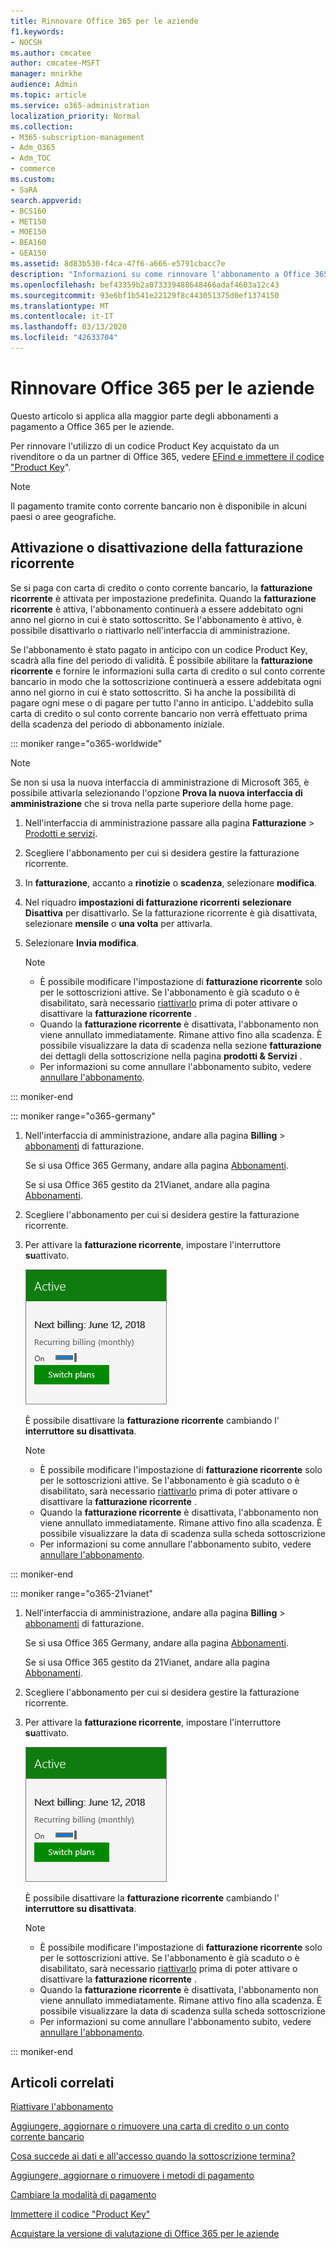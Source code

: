 ```yaml
---
title: Rinnovare Office 365 per le aziende
f1.keywords:
- NOCSH
ms.author: cmcatee
author: cmcatee-MSFT
manager: mnirkhe
audience: Admin
ms.topic: article
ms.service: o365-administration
localization_priority: Normal
ms.collection:
- M365-subscription-management
- Adm_O365
- Adm_TOC
- commerce
ms.custom:
- SaRA
search.appverid:
- BCS160
- MET150
- MOE150
- BEA160
- GEA150
ms.assetid: 8d83b530-f4ca-47f6-a666-e5791cbacc7e
description: "Informazioni su come rinnovare l'abbonamento a Office 365 for business utilizzando un codice \"Product Key\" e accendere o spegnere la fatturazione ricorrente. "
ms.openlocfilehash: bef43359b2a073339488648466adaf4603a12c43
ms.sourcegitcommit: 93e6bf1b541e22129f8c443051375d0ef1374150
ms.translationtype: MT
ms.contentlocale: it-IT
ms.lasthandoff: 03/13/2020
ms.locfileid: "42633704"
---
```

# <a name="renew-office-365-for-business"></a>Rinnovare Office 365 per le aziende

Questo articolo si applica alla maggior parte degli abbonamenti a pagamento a Office 365 per le aziende.
  
Per rinnovare l'utilizzo di un codice Product Key acquistato da un rivenditore o da un partner di Office 365, vedere [EFind e immettere il codice "Product Key](../enter-your-product-key.md)".

> [!NOTE]
> Il pagamento tramite conto corrente bancario non è disponibile in alcuni paesi o aree geografiche.
  
## <a name="turn-recurring-billing-off-or-on"></a>Attivazione o disattivazione della fatturazione ricorrente

Se si paga con carta di credito o conto corrente bancario, la **fatturazione ricorrente** è attivata per impostazione predefinita. Quando la **fatturazione ricorrente** è attiva, l'abbonamento continuerà a essere addebitato ogni anno nel giorno in cui è stato sottoscritto. Se l'abbonamento è attivo, è possibile disattivarlo o riattivarlo nell'interfaccia di amministrazione.
  
Se l'abbonamento è stato pagato in anticipo con un codice Product Key, scadrà alla fine del periodo di validità. È possibile abilitare la **fatturazione ricorrente** e fornire le informazioni sulla carta di credito o sul conto corrente bancario in modo che la sottoscrizione continuerà a essere addebitata ogni anno nel giorno in cui è stato sottoscritto. Si ha anche la possibilità di pagare ogni mese o di pagare per tutto l'anno in anticipo. L'addebito sulla carta di credito o sul conto corrente bancario non verrà effettuato prima della scadenza del periodo di abbonamento iniziale.

::: moniker range="o365-worldwide"

> [!NOTE]
> Se non si usa la nuova interfaccia di amministrazione di Microsoft 365, è possibile attivarla selezionando l'opzione **Prova la nuova interfaccia di amministrazione** che si trova nella parte superiore della home page.

1. Nell'interfaccia di amministrazione passare alla pagina **Fatturazione** \> <a href="https://go.microsoft.com/fwlink/p/?linkid=842054" target="_blank">Prodotti e servizi</a>.

2. Scegliere l'abbonamento per cui si desidera gestire la fatturazione ricorrente.
 
3. In **fatturazione**, accanto a **rinotizie** o **scadenza**, selezionare **modifica**.

4. Nel riquadro **impostazioni di fatturazione ricorrenti** **selezionare Disattiva** per disattivarlo. Se la fatturazione ricorrente è già disattivata, selezionare **mensile** o **una volta** per attivarla.

5. Selezionare **Invia modifica**.

    > [!NOTE]
    > - È possibile modificare l'impostazione di **fatturazione ricorrente** solo per le sottoscrizioni attive. Se l'abbonamento è già scaduto o è disabilitato, sarà necessario [riattivarlo](reactivate-your-subscription.md) prima di poter attivare o disattivare la **fatturazione ricorrente** .
    > - Quando la **fatturazione ricorrente** è disattivata, l'abbonamento non viene annullato immediatamente. Rimane attivo fino alla scadenza. È possibile visualizzare la data di scadenza nella sezione **fatturazione** dei dettagli della sottoscrizione nella pagina **prodotti & Servizi** .
    > - Per informazioni su come annullare l'abbonamento subito, vedere [annullare l'abbonamento](cancel-your-subscription.md).

::: moniker-end

::: moniker range="o365-germany"
  
1. Nell'interfaccia di amministrazione, andare alla pagina **Billing** \> <a href="https://go.microsoft.com/fwlink/p/?linkid=842054" target="_blank">abbonamenti</a> di fatturazione.

    Se si usa Office 365 Germany, andare alla pagina <a href="https://go.microsoft.com/fwlink/p/?linkid=847745" target="_blank">Abbonamenti</a>.

    Se si usa Office 365 gestito da 21Vianet, andare alla pagina <a href="https://go.microsoft.com/fwlink/p/?linkid=850626" target="_blank">Abbonamenti</a>.

2. Scegliere l'abbonamento per cui si desidera gestire la fatturazione ricorrente.
 
3. Per attivare la **fatturazione ricorrente**, impostare l'interruttore **su**attivato.

    ![Primo piano di una scheda di sottoscrizione con fatturazione ricorrente attivata.](../../media/984464dc-6b63-4b24-84e1-67f6c4b1d48e.png)
  
    È possibile disattivare la **fatturazione ricorrente** cambiando l' **interruttore su disattivata**.

    > [!NOTE]
    > - È possibile modificare l'impostazione di **fatturazione ricorrente** solo per le sottoscrizioni attive. Se l'abbonamento è già scaduto o è disabilitato, sarà necessario [riattivarlo](reactivate-your-subscription.md) prima di poter attivare o disattivare la **fatturazione ricorrente** .
    > - Quando la **fatturazione ricorrente** è disattivata, l'abbonamento non viene annullato immediatamente. Rimane attivo fino alla scadenza. È possibile visualizzare la data di scadenza sulla scheda sottoscrizione
    > - Per informazioni su come annullare l'abbonamento subito, vedere [annullare l'abbonamento](cancel-your-subscription.md).

::: moniker-end

::: moniker range="o365-21vianet"
  
1. Nell'interfaccia di amministrazione, andare alla pagina **Billing** \> <a href="https://go.microsoft.com/fwlink/p/?linkid=842054" target="_blank">abbonamenti</a> di fatturazione.

    Se si usa Office 365 Germany, andare alla pagina <a href="https://go.microsoft.com/fwlink/p/?linkid=847745" target="_blank">Abbonamenti</a>.

    Se si usa Office 365 gestito da 21Vianet, andare alla pagina <a href="https://go.microsoft.com/fwlink/p/?linkid=850626" target="_blank">Abbonamenti</a>.

2. Scegliere l'abbonamento per cui si desidera gestire la fatturazione ricorrente.
 
3. Per attivare la **fatturazione ricorrente**, impostare l'interruttore **su**attivato.

    ![Primo piano di una scheda di sottoscrizione con fatturazione ricorrente attivata.](../../media/984464dc-6b63-4b24-84e1-67f6c4b1d48e.png)
  
    È possibile disattivare la **fatturazione ricorrente** cambiando l' **interruttore su disattivata**.

    > [!NOTE]
    > - È possibile modificare l'impostazione di **fatturazione ricorrente** solo per le sottoscrizioni attive. Se l'abbonamento è già scaduto o è disabilitato, sarà necessario [riattivarlo](reactivate-your-subscription.md) prima di poter attivare o disattivare la **fatturazione ricorrente** .
    > - Quando la **fatturazione ricorrente** è disattivata, l'abbonamento non viene annullato immediatamente. Rimane attivo fino alla scadenza. È possibile visualizzare la data di scadenza sulla scheda sottoscrizione
    > - Per informazioni su come annullare l'abbonamento subito, vedere [annullare l'abbonamento](cancel-your-subscription.md).

::: moniker-end

## <a name="related-articles"></a>Articoli correlati

[Riattivare l'abbonamento](reactivate-your-subscription.md)
  
[Aggiungere, aggiornare o rimuovere una carta di credito o un conto corrente bancario](../billing-and-payments/add-update-or-remove-credit-card-or-bank-account.md)
  
[Cosa succede ai dati e all'accesso quando la sottoscrizione termina?](what-if-my-subscription-expires.md)

[Aggiungere, aggiornare o rimuovere i metodi di pagamento](../billing-and-payments/add-update-or-remove-credit-card-or-bank-account.md)

[Cambiare la modalità di pagamento](../billing-and-payments/change-payment-method.md)
  
[Immettere il codice "Product Key"](../enter-your-product-key.md)
  
[Acquistare la versione di valutazione di Office 365 per le aziende](../buy-a-subscription-from-your-free-trial.md)
